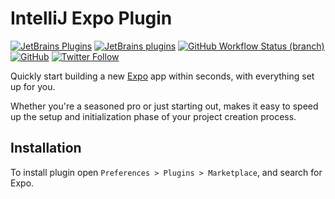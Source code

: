# IntelliJ Expo Plugin

[![JetBrains Plugins](https://img.shields.io/jetbrains/plugin/v/21395-expo)](https://plugins.jetbrains.com/plugin/21395-expo)
[![JetBrains plugins](https://img.shields.io/jetbrains/plugin/d/21395-expo)](https://plugins.jetbrains.com/plugin/21395-expo/versions)
[![GitHub Workflow Status (branch)](https://img.shields.io/github/actions/workflow/status/KartanHQ/intellij-expo/build.yml?branch=master)](https://github.com/KartanHQ/intellij-expo/actions/workflows/build.yml)
[![GitHub](https://img.shields.io/github/license/KartanHQ/intellij-expo)](https://github.com/KartanHQ/intellij-expo/blob/master/LICENSE)
[![Twitter Follow](https://img.shields.io/badge/follow-%40nekofar-1DA1F2?logo=twitter&style=flat)](https://twitter.com/nekofar)

<!-- Plugin description -->
Quickly start building a new [Expo](https://expo.dev) app within seconds, with everything set up for you.

Whether you're a seasoned pro or just starting out, makes it easy to speed up the setup and initialization phase of your project creation process.
<!-- Plugin description end -->

## Installation

To install plugin open `Preferences > Plugins > Marketplace`, and search for Expo.

